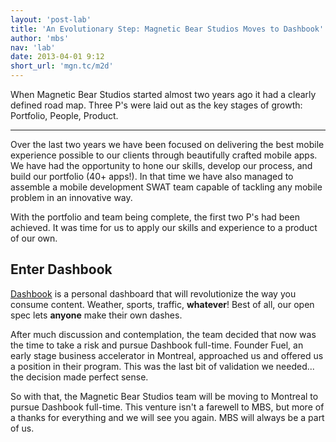 ```yaml
---
layout: 'post-lab'
title: 'An Evolutionary Step: Magnetic Bear Studios Moves to Dashbook'
author: 'mbs'
nav: 'lab'
date: 2013-04-01 9:12
short_url: 'mgn.tc/m2d'
---
```

When Magnetic Bear Studios started almost two years ago it had a clearly defined road map. Three P's were laid out as the key stages of growth: Portfolio, People, Product.

---

Over the last two years we have been focused on delivering the best mobile experience possible to our clients through beautifully crafted mobile apps. We have had the opportunity to hone our skills, develop our process, and build our portfolio (40+ apps!). In that time we have also managed to assemble a mobile development SWAT team capable of tackling any mobile problem in an innovative way.

With the portfolio and team being complete, the first two P's had been achieved. It was time for us to apply our skills and experience to a product of our own.

## Enter Dashbook

[Dashbook](http://dashbook.co) is a personal dashboard that will revolutionize the way you consume content. Weather, sports, traffic, **whatever**! Best of all, our open spec lets **anyone** make their own dashes.

After much discussion and contemplation, the team decided that now was the time to take a risk and pursue Dashbook full-time. Founder Fuel, an early stage business accelerator in Montreal, approached us and offered us a position in their program. This was the last bit of validation we needed... the decision made perfect sense.

So with that, the Magnetic Bear Studios team will be moving to Montreal to pursue Dashbook full-time. This venture isn't a farewell to MBS, but more of a thanks for everything and we will see you again. MBS will always be a part of us.